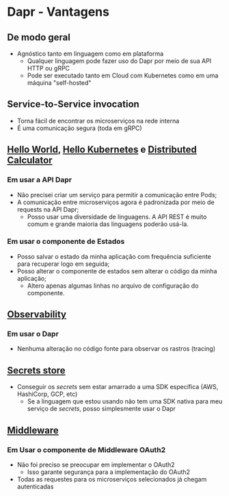 # Dapr - Vantagens

## De modo geral
- Agnóstico tanto em linguagem como em plataforma
    - Qualquer linguagem pode fazer uso do Dapr por meio de sua API HTTP ou gRPC
    - Pode ser executado tanto em Cloud com Kubernetes como em uma máquina "self-hosted"

## Service-to-Service invocation
- Torna fácil de encontrar os microserviços na rede interna
- É uma comunicação segura (toda em gRPC)


## [Hello World](Dapr/1.%20Hello%20World/Hello%20World.md), [Hello Kubernetes](Dapr/2.%20Hello%20Kubernetes/Hello%20Kubernetes.md) e [Distributed Calculator](Dapr/3.%20Distributed%20Calculator/Distributed%20Calculator.md)
### Em usar a API Dapr
- Não precisei criar um serviço para permitir a comunicação entre Pods;
- A comunicação entre microserviços agora é padronizada por meio de requests na API Dapr;
    - Posso usar uma diversidade de linguagens. A API REST é muito comum e grande maioria das linguagens poderão usá-la.

### Em usar o componente de Estados
- Posso salvar o estado da minha aplicação com frequência suficiente para recuperar logo em seguida;
- Posso alterar o componente de estados sem alterar o código da minha aplicação;
    - Altero apenas algumas linhas no arquivo de configuração do componente.

## [Observability](Dapr/4.%20Observability/Observability.md)
### Em usar o Dapr
- Nenhuma alteração no código fonte para observar os rastros (tracing)


## [Secrets store](5.%20Secrets%20store/Secrets%20store.md)
- Conseguir os *secrets* sem estar amarrado a uma SDK específica (AWS, HashiCorp, GCP, etc)
    - Se a linguagem que estou usando não tem uma SDK nativa para meu serviço de *secrets*, posso simplesmente usar o Dapr


## [Middleware](8.%20Middleware/Middleware.md)
### Em Usar o componente de Middleware OAuth2
- Não foi preciso se preocupar em implementar o OAuth2
    - Isso garante segurança para a implementação do OAuth2
- Todas as requestes para os microserviços selecionados já chegam autenticadas
